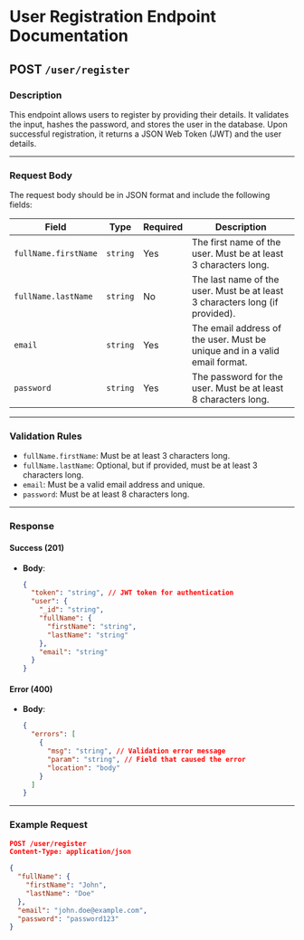# User Registration Endpoint Documentation

## **POST** `/user/register`

### **Description**
This endpoint allows users to register by providing their details. It validates the input, hashes the password, and stores the user in the database. Upon successful registration, it returns a JSON Web Token (JWT) and the user details.

---

### **Request Body**
The request body should be in JSON format and include the following fields:

| Field                | Type     | Required | Description                                                                 |
|----------------------|----------|----------|-----------------------------------------------------------------------------|
| `fullName.firstName` | `string` | Yes      | The first name of the user. Must be at least 3 characters long.            |
| `fullName.lastName`  | `string` | No       | The last name of the user. Must be at least 3 characters long (if provided).|
| `email`              | `string` | Yes      | The email address of the user. Must be unique and in a valid email format. |
| `password`           | `string` | Yes      | The password for the user. Must be at least 8 characters long.             |

---

### **Validation Rules**
- `fullName.firstName`: Must be at least 3 characters long.
- `fullName.lastName`: Optional, but if provided, must be at least 3 characters long.
- `email`: Must be a valid email address and unique.
- `password`: Must be at least 8 characters long.

---

### **Response**
#### **Success (201)**
- **Body**:
    ```json
    {
      "token": "string", // JWT token for authentication
      "user": {
        "_id": "string",
        "fullName": {
          "firstName": "string",
          "lastName": "string"
        },
        "email": "string"
      }
    }
    ```

#### **Error (400)**
- **Body**:
    ```json
    {
      "errors": [
        {
          "msg": "string", // Validation error message
          "param": "string", // Field that caused the error
          "location": "body"
        }
      ]
    }
    ```

---

### **Example Request**
```json
POST /user/register
Content-Type: application/json

{
  "fullName": {
    "firstName": "John",
    "lastName": "Doe"
  },
  "email": "john.doe@example.com",
  "password": "password123"
}